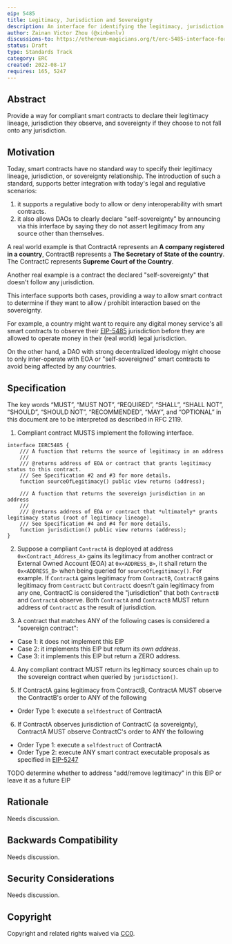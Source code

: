 ```yaml
---
eip: 5485
title: Legitimacy, Jurisdiction and Sovereignty
description: An interface for identifying the legitimacy, jurisdiction and sovereignty.
author: Zainan Victor Zhou (@xinbenlv)
discussions-to: https://ethereum-magicians.org/t/erc-5485-interface-for-legitimacy-jurisdiction-and-sovereignty/10425
status: Draft
type: Standards Track
category: ERC
created: 2022-08-17
requires: 165, 5247
---
```


## Abstract
Provide a way for compliant smart contracts to declare their legitimacy lineage, jurisdiction they observe, and sovereignty if they choose to not fall onto any jurisdiction.

## Motivation
Today, smart contracts have no standard way to specify their legitimacy lineage, jurisdiction, or sovereignty relationship. The introduction of such a standard, supports better integration with today's legal and regulative scenarios:

1. it supports a regulative body to allow or deny interoperability with smart contracts. 
2. it also allows DAOs to clearly declare "self-sovereignty" by announcing via this interface by saying they do not assert legitimacy from any source other than themselves.

A real world example is that ContractA represents an **A company registered in a country**,
ContractB represents a **The Secretary of State of the country**. The ContractC represents **Supreme Court of the Country**.

Another real example is a contract the declared "self-sovereignty" that doesn't follow any jurisdiction.

This interface supports both cases, providing a way to allow smart contract to determine if they want to allow / prohibit interaction based
on the sovereignty.

For example, a country might want to require any digital money service's all smart contracts to observe their [EIP-5485](./eip-5485.md) jurisdiction before they are allowed to operate money in their (real world) legal jurisdiction.

On the other hand, a DAO with strong decentralized ideology might choose to only inter-operate with EOA
or "self-sovereigned" smart contracts to avoid being affected by any countries.

## Specification
The key words “MUST”, “MUST NOT”, “REQUIRED”, “SHALL”, “SHALL NOT”, “SHOULD”, “SHOULD NOT”, “RECOMMENDED”, “MAY”, and “OPTIONAL” in this document are to be interpreted as described in RFC 2119.

1. Compliant contract MUSTS implement the following interface.

```solidity
interface IERC5485 {
    /// A function that returns the source of legitimacy in an address
    ///
    /// @returns address of EOA or contract that grants legitimacy status to this contract. 
    /// See Specification #2 and #3 for more details.
    function sourceOfLegitimacy() public view returns (address);
    
    /// A function that returns the sovereign jurisdiction in an address
    ///
    /// @returns address of EOA or contract that *ultimately* grants legitimacy status (root of legitimacy lineage). 
    /// See Specification #4 and #4 for more details.
    function jurisdiction() public view returns (address);
}
```

2. Suppose a compliant `ContractA` is deployed at address `0x<Contract_Address_A>` gains its legitimacy from another contract or External Owned Account (EOA) at `0x<ADDRESS_B>`, it shall return the `0x<ADDRESS_B>` when being queried for `sourceOfLegitimacy()`. For example. If `ContractA` gains legitimacy from `ContractB`, `ContractB` gains legitimacy from `ContractC` but `ContractC` doesn't gain legitimacy from any one, ContractC is considered the "jurisdiction" that both `ContractB` and `ContractA` observe.
Both `ContractA` and `ContractB` MUST return address of `ContractC` as the result of jurisdiction.

3. A contract that matches ANY of the following cases is considered a "sovereign contract":

- Case 1: it does not implement this EIP
- Case 2: it implements this EIP but return its *own address*.
- Case 3: it implements this EIP but return a ZERO address.

4. Any compliant contract MUST return its legitimacy sources chain up to the sovereign contract when queried by `jurisdiction()`.

5. If ContractA gains legitimacy from ContractB, ContractA MUST observe the ContractB's order to ANY of the following
- Order Type 1: execute a `selfdestruct` of ContractA

6. If ContractA observes jurisdiction of ContractC (a sovereignty), ContractA MUST observe ContractC's order to ANY the following
- Order Type 1: execute a `selfdestruct` of ContractA
- Order Type 2: execute ANY smart contract executable proposals as specified in [EIP-5247](./eip-5247.md)

TODO determine whether to address "add/remove legitimacy" in this EIP or leave it as a future EIP

## Rationale
Needs discussion.

## Backwards Compatibility
Needs discussion.

## Security Considerations
Needs discussion.

## Copyright
Copyright and related rights waived via [CC0](../LICENSE.md).
